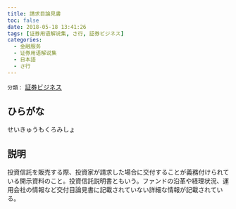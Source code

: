 ```yaml
---
title: 請求目論見書
toc: false
date: 2018-05-18 13:41:26
tags: [证券用语解说集, さ行, 証券ビジネス]
categories:
  - 金融服务
  - 证券用语解说集
  - 日本語
  - さ行
---
```


`分類：` [証券ビジネス](/tags/証券ビジネス/)

## ひらがな

せいきゅうもくろみしょ

## 説明

投資信託を販売する際、投資家が請求した場合に交付することが義務付けられている開示資料のこと。投資信託説明書ともいう。ファンドの沿革や経理状況、運用会社の情報など交付目論見書に記載されていない詳細な情報が記載されている。
